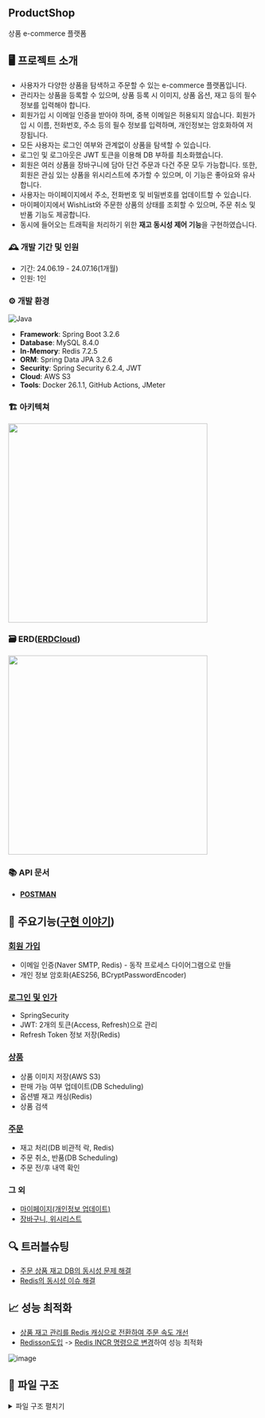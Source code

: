 ProductShop
---
상품 e-commerce 플랫폼

## 🖥️ 프로젝트 소개
- 사용자가 다양한 상품을 탐색하고 주문할 수 있는 e-commerce 플랫폼입니다.
- 관리자는 상품을 등록할 수 있으며, 상품 등록 시 이미지, 상품 옵션, 재고 등의 필수 정보를 입력해야 합니다.
- 회원가입 시 이메일 인증을 받아야 하며, 중복 이메일은 허용되지 않습니다. 회원가입 시 이름, 전화번호, 주소 등의 필수 정보를 입력하며, 개인정보는 암호화하여 저장됩니다.
- 모든 사용자는 로그인 여부와 관계없이 상품을 탐색할 수 있습니다.
- 로그인 및 로그아웃은 JWT 토큰을 이용해 DB 부하를 최소화했습니다.
- 회원은 여러 상품을 장바구니에 담아 단건 주문과 다건 주문 모두 가능합니다. 또한, 회원은 관심 있는 상품을 위시리스트에 추가할 수 있으며, 이 기능은 좋아요와 유사합니다.
- 사용자는 마이페이지에서 주소, 전화번호 및 비밀번호를 업데이트할 수 있습니다.
- 마이페이지에서 WishList와 주문한 상품의 상태를 조회할 수 있으며, 주문 취소 및 반품 기능도 제공합니다.
- 동시에 들어오는 트래픽을 처리하기 위한 **재고 동시성 제어 기능**을 구현하였습니다.

### 🕰️ 개발 기간 및 인원
* 기간: 24.06.19 - 24.07.16(1개월)
* 인원: 1인

### ⚙️ 개발 환경
![Java](https://img.shields.io/badge/Java-Oracle%20OpenJDK%2021.0.3-blue)
- **Framework**: Spring Boot 3.2.6
- **Database**: MySQL 8.4.0
- **In-Memory**: Redis 7.2.5
- **ORM**: Spring Data JPA 3.2.6
- **Security**: Spring Security 6.2.4, JWT
- **Cloud**: AWS S3
- **Tools**: Docker 26.1.1, GitHub Actions, JMeter

### 🏗️ 아키텍쳐
<!-- ![아키텍쳐](https://github.com/user-attachments/assets/10887e9c-ccd1-4fdd-8ffa-b8a11cfa943f) -->
<img src="https://github.com/user-attachments/assets/10887e9c-ccd1-4fdd-8ffa-b8a11cfa943f" height="400"/>

### 🗃️ ERD([ERDCloud](https://www.erdcloud.com/d/Xm7kDGmuH6picA6E8))
<!-- ![ERD](https://github.com/user-attachments/assets/8c43bb59-37d7-4d2d-81ab-4a949d93cce2) -->
<img src="https://github.com/user-attachments/assets/8c43bb59-37d7-4d2d-81ab-4a949d93cce2" height="400"/>


### 📚 API 문서
- #### [POSTMAN](https://documenter.getpostman.com/view/23481846/2sA3kSo3ZJ)

## 📌 주요기능([구현 이야기](https://delay100.tistory.com/198))

### [회원 가입](https://delay100.tistory.com/200)
- 이메일 인증(Naver SMTP, Redis) - 동작 프로세스 다이어그램으로 만들
- 개인 정보 암호화(AES256, BCryptPasswordEncoder)
  
### [로그인 및 인가](https://delay100.tistory.com/201)
- SpringSecurity
- JWT: 2개의 토큰(Access, Refresh)으로 관리
- Refresh Token 정보 저장(Redis)

### [상품](https://delay100.tistory.com/203)
- 상품 이미지 저장(AWS S3)
- 판매 가능 여부 업데이트(DB Scheduling)
- 옵션별 재고 캐싱(Redis)
- 상품 검색

### [주문](https://delay100.tistory.com/206)
- 재고 처리(DB 비관적 락, Redis)
- 주문 취소, 반품(DB Scheduling)
- 주문 전/후 내역 확인
  
### 그 외
- [마이페이지(개인정보 업데이트)](https://delay100.tistory.com/202?category=1149514)
- [장바구니, 위시리스트](https://delay100.tistory.com/205?category=1149514)
  
## 🔍 트러블슈팅
- [주문 상품 재고 DB의 동시성 문제 해결](https://delay100.tistory.com/208#2.%20%EB%8F%99%EC%8B%9C%EC%84%B1%20%EC%A0%9C%EC%96%B4-1)
- [Redis의 동시성 이슈 해결](https://delay100.tistory.com/208#3.%20Redis%20%EC%9E%AC%EA%B3%A0%EA%B4%80%EB%A6%AC-1)
<!-- - JWT를 사용함에도 불구하고 UserDetailsImpl에서 Member DB를 검사하여 세션 기반 인증과 차이가 없던 문제 해결(-> 당연한건디................) -->

## 📈 성능 최적화
- [상품 재고 관리를 Redis 캐싱으로 전환하여 주문 속도 개선](https://delay100.tistory.com/208#3.%20Redis%20%EC%9E%AC%EA%B3%A0%EA%B4%80%EB%A6%AC-1)
- [Redisson도입](https://delay100.tistory.com/208#4-1.%20Redissen-1) -> [Redis INCR 명령으로 변경](https://delay100.tistory.com/208#4-2.%20INC-1)하여 성능 최적화
  
![image](https://github.com/user-attachments/assets/99cb4c71-edef-4fbc-98b7-58f4e2ec7235)

## 📂 파일 구조
<details>
<summary>파일 구조 펼치기</summary>

```
📦 
├─ .github
│  └─ workflows
│     └─ gitaction.yml
├─ .gitignore
├─ Dockerfile
├─ README.md
├─ build.gradle
├─ docker-compose.yml
├─ gradle
│  └─ wrapper
│     ├─ gradle-wrapper.jar
│     └─ gradle-wrapper.properties
├─ gradlew
├─ gradlew.bat
├─ settings.gradle
└─ src
   ├─ main
   │  ├─ java
   │  │  └─ com
   │  │     └─ whitedelay
   │  │        └─ productshop
   │  │           ├─ ProductshopApplication.java
   │  │           ├─ cart
   │  │           │  ├─ controller
   │  │           │  │  └─ CartController.java
   │  │           │  ├─ dto
   │  │           │  │  ├─ CartAllInfoResponseDto.java
   │  │           │  │  ├─ CartInfoRequestDto.java
   │  │           │  │  ├─ CartInfoResponseDto.java
   │  │           │  │  ├─ CartRequestDto.java
   │  │           │  │  └─ CartSimpleInfoRequestDto.java
   │  │           │  ├─ entity
   │  │           │  │  ├─ Cart.java
   │  │           │  │  └─ Timestamped.java
   │  │           │  ├─ repository
   │  │           │  │  └─ CartRepository.java
   │  │           │  └─ service
   │  │           │     └─ CartService.java
   │  │           ├─ exception
   │  │           │  └─ TokenCreationException.java
   │  │           ├─ image
   │  │           │  ├─ config
   │  │           │  │  └─ S3Config.java
   │  │           │  ├─ dto
   │  │           │  │  ├─ ImageInfoRequestDto.java
   │  │           │  │  ├─ ImageRequestDto.java
   │  │           │  │  └─ ImageResponseDto.java
   │  │           │  ├─ entity
   │  │           │  │  ├─ Image.java
   │  │           │  │  ├─ ImageTableEnum.java
   │  │           │  │  └─ Timestamped.java
   │  │           │  ├─ repository
   │  │           │  │  └─ ImageRepository.java
   │  │           │  └─ service
   │  │           │     └─ ImageService.java
   │  │           ├─ mail
   │  │           │  ├─ config
   │  │           │  │  └─ MailConfig.java
   │  │           │  ├─ controller
   │  │           │  │  └─ MailController.java
   │  │           │  ├─ dto
   │  │           │  │  ├─ SignupVerificationEmailDto.java
   │  │           │  │  └─ SignupVerifyCodeDto.java
   │  │           │  └─ service
   │  │           │     └─ MailService.java
   │  │           ├─ member
   │  │           │  ├─ controller
   │  │           │  │  ├─ AuthController.java
   │  │           │  │  └─ MemberController.java
   │  │           │  ├─ dto
   │  │           │  │  ├─ LoginRequestDto.java
   │  │           │  │  ├─ LoginResponseDto.java
   │  │           │  │  ├─ LogoutRequestDto.java
   │  │           │  │  ├─ MemberMyInfoRequestDto.java
   │  │           │  │  ├─ MemberMyInfoResponseDto.java
   │  │           │  │  ├─ MemberPasswordRequestDto.java
   │  │           │  │  ├─ MemberRequestDto.java
   │  │           │  │  ├─ OrderCancelResponseDto.java
   │  │           │  │  ├─ OrderDetailResponseDto.java
   │  │           │  │  ├─ OrderListResponseDto.java
   │  │           │  │  ├─ OrderProductDetailResponseDto.java
   │  │           │  │  ├─ OrderReturnResponseDto.java
   │  │           │  │  ├─ RefreshTokenRequestDto.java
   │  │           │  │  ├─ RefreshTokenResponseDto.java
   │  │           │  │  └─ SignupRequestDto.java
   │  │           │  ├─ entity
   │  │           │  │  ├─ Member.java
   │  │           │  │  ├─ MemberRoleEnum.java
   │  │           │  │  └─ Timestamped.java
   │  │           │  ├─ repository
   │  │           │  │  └─ MemberRepository.java
   │  │           │  ├─ service
   │  │           │  │  ├─ AuthService.java
   │  │           │  │  └─ MemberService.java
   │  │           │  └─ validation
   │  │           │     ├─ ZipCode.java
   │  │           │     └─ ZipCodeValidator.java
   │  │           ├─ order
   │  │           │  ├─ controller
   │  │           │  │  └─ OrderController.java
   │  │           │  ├─ dto
   │  │           │  │  ├─ DetuctedProductInfo.java
   │  │           │  │  ├─ OrderProductAllInfoRequestDto.java
   │  │           │  │  ├─ OrderProductAllInfoResponseDto.java
   │  │           │  │  ├─ OrderProductInfoRequestDto.java
   │  │           │  │  ├─ OrderProductPayRequestDto.java
   │  │           │  │  ├─ OrderProductPayResponseDto.java
   │  │           │  │  ├─ OrderProductRequestDto.java
   │  │           │  │  ├─ OrderProductResponseDto.java
   │  │           │  │  └─ OrderRequestDto.java
   │  │           │  ├─ entity
   │  │           │  │  ├─ Order.java
   │  │           │  │  ├─ OrderCardCompanyEnum.java
   │  │           │  │  ├─ OrderProduct.java
   │  │           │  │  ├─ OrderStatusEnum.java
   │  │           │  │  └─ Timestamped.java
   │  │           │  ├─ repository
   │  │           │  │  ├─ OrderProductRepository.java
   │  │           │  │  └─ OrderRepository.java
   │  │           │  └─ service
   │  │           │     ├─ OrderProductService.java
   │  │           │     ├─ OrderService.java
   │  │           │     └─ OrderStatusUpdateService.java
   │  │           ├─ product
   │  │           │  ├─ config
   │  │           │  │  └─ LoadDatabase.java
   │  │           │  ├─ controller
   │  │           │  │  └─ ProductController.java
   │  │           │  ├─ dto
   │  │           │  │  ├─ ProductDetailResponseDto.java
   │  │           │  │  ├─ ProductListResponseDto.java
   │  │           │  │  ├─ ProductOptionDetailResponseDto.java
   │  │           │  │  ├─ ProductOptionRequestDto.java
   │  │           │  │  ├─ ProductOptionResponseDto.java
   │  │           │  │  ├─ ProductOptionStockRequestDto.java
   │  │           │  │  ├─ ProductOptionStockResponseDto.java
   │  │           │  │  ├─ ProductRequestDto.java
   │  │           │  │  ├─ ProductResponseDto.java
   │  │           │  │  └─ ProductWithOptionsRequestDto.java
   │  │           │  ├─ entity
   │  │           │  │  ├─ Product.java
   │  │           │  │  ├─ ProductCategoryEnum.java
   │  │           │  │  ├─ ProductOption.java
   │  │           │  │  ├─ ProductStatusEnum.java
   │  │           │  │  └─ Timestamped.java
   │  │           │  ├─ repository
   │  │           │  │  ├─ ProductOptionRepository.java
   │  │           │  │  └─ ProductRepository.java
   │  │           │  └─ service
   │  │           │     ├─ ProductService.java
   │  │           │     └─ ProductStatusUpdateService.java
   │  │           ├─ redis
   │  │           │  ├─ config
   │  │           │  │  └─ RedisConfig.java
   │  │           │  └─ service
   │  │           │     └─ RedisService.java
   │  │           ├─ security
   │  │           │  ├─ UserDetails
   │  │           │  │  ├─ UserDetailsImpl.java
   │  │           │  │  └─ UserDetailsServiceImpl.java
   │  │           │  ├─ config
   │  │           │  │  ├─ EncryptConfig.java
   │  │           │  │  └─ WebSecurityConfig.java
   │  │           │  └─ jwt
   │  │           │     ├─ JwtAuthenticationFilter.java
   │  │           │     ├─ JwtAuthorizationFilter.java
   │  │           │     └─ JwtUtil.java
   │  │           ├─ util
   │  │           │  ├─ AES256Encoder.java
   │  │           │  └─ ApiResponse.java
   │  │           └─ wishlist
   │  │              ├─ controller
   │  │              │  └─ WishlistController.java
   │  │              ├─ dto
   │  │              │  ├─ WishlistRequestDto.java
   │  │              │  ├─ WishlistResponseDto.java
   │  │              │  └─ WishlistWishRequestDto.java
   │  │              ├─ entity
   │  │              │  ├─ Timestamped.java
   │  │              │  └─ Wishlist.java
   │  │              ├─ repository
   │  │              │  └─ WishlistRepository.java
   │  │              └─ service
   │  │                 └─ WishlistService.java
   │  └─ resources
   │     └─ application.yml
   └─ test
      └─ java
         └─ com
            └─ whitedelay
               └─ productshop
                  ├─ ProductshopApplicationTests.java
                  ├─ cart
                  │  ├─ controller
                  │  │  └─ CartControllerTest.java
                  │  └─ service
                  │     └─ CartServiceTest.java
                  ├─ mail
                  │  ├─ controller
                  │  │  └─ MailControllerTest.java
                  │  └─ service
                  │     └─ MailServiceTest.java
                  ├─ member
                  │  ├─ controller
                  │  │  ├─ AuthControllerTest.java
                  │  │  └─ MemberControllerTest.java
                  │  └─ service
                  │     ├─ AuthServiceTest.java
                  │     └─ MemberServiceTest.java
                  ├─ order
                  │  ├─ controller
                  │  │  └─ OrderControllerTest.java
                  │  └─ service
                  │     └─ OrderServiceTest.java
                  ├─ product
                  │  ├─ controller
                  │  │  └─ ProductControllerTest.java
                  │  └─ service
                  │     └─ ProductServiceTest.java
                  └─ wishlist
                     ├─ controller
                     │  └─ WishlistControllerTest.java
                     └─ service
                        └─ WishlistServiceTest.java

```

</details>
